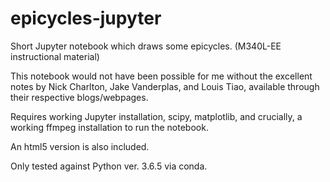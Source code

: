 # epicycles-jupyter
Short Jupyter notebook which draws some epicycles. (M340L-EE instructional material)

This notebook would not have been possible for me without the excellent notes by Nick Charlton, Jake Vanderplas, and Louis Tiao, available through their respective blogs/webpages.

Requires working Jupyter installation, scipy, matplotlib, and crucially, a working ffmpeg installation to run the notebook.

An html5 version is also included.

Only tested against Python ver. 3.6.5 via conda.

